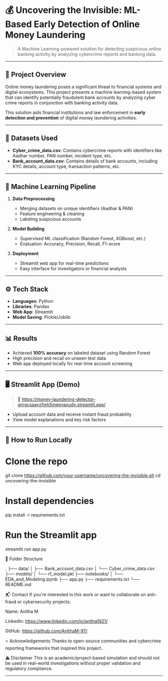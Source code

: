 # 💰 Uncovering the Invisible: ML-Based Early Detection of Online Money Laundering

> A Machine Learning-powered solution for detecting suspicious online banking activity by analyzing cybercrime reports and banking data.

---

## 🚀 Project Overview

Online money laundering poses a significant threat to financial systems and digital ecosystems. This project presents a machine learning-based system that can identify potentially fraudulent bank accounts by analyzing cyber crime reports in conjunction with banking activity data.

This solution aids financial institutions and law enforcement in **early detection and prevention** of digital money laundering activities.

---

## 📂 Datasets Used

- **Cyber_crime_data.csv**: Contains cybercrime reports with identifiers like Aadhar number, PAN number, incident type, etc.
- **Bank_account_data.csv**: Contains details of bank accounts, including KYC details, account type, transaction patterns, etc.

---

## 🧠 Machine Learning Pipeline

1. **Data Preprocessing**
   - Merging datasets on unique identifiers (Aadhar & PAN)
   - Feature engineering & cleaning
   - Labeling suspicious accounts

2. **Model Building**
   - Supervised ML classification (Random Forest, XGBoost, etc.)
   - Evaluation: Accuracy, Precision, Recall, F1-score

3. **Deployment**
   - Streamlit web app for real-time predictions
   - Easy interface for investigators or financial analysts

---

## ⚙️ Tech Stack

- **Languages**: Python
- **Libraries**: Pandas
- **Web App**: Streamlit
- **Model Saving**: Pickle/Joblib

---

## 📊 Results

- Achieved **100% accuracy** on labeled dataset using Random Forest
- High precision and recall on unseen test data
- Web app deployed locally for real-time account screening

---

## 🖥️ Streamlit App (Demo)

> 📌 https://money-laundering-detector-qmgcsaayzfmh5mepyaxudy.streamlit.app/

- Upload account data and receive instant fraud probability
- View model explanations and key risk factors

---

## 📌 How to Run Locally

# Clone the repo
git clone https://github.com/your-username/uncovering-the-invisible.git
cd uncovering-the-invisible

# Install dependencies
pip install -r requirements.txt

# Run the Streamlit app
streamlit run app.py

📁 Folder Structure

.
├── data/
│   ├── Bank_account_data.csv
│   └── Cyber_crime_data.csv
├── models/
│   └── rf_model.pkl
├── notebooks/
│   └── EDA_and_Modeling.ipynb
├── app.py
├── requirements.txt
└── README.md

📬 Contact
If you're interested in this work or want to collaborate on anti-fraud or cybersecurity projects:

Name: Anitha M

LinkedIn: https://www.linkedin.com/in/anitha1921/

GitHub: https://github.com/AnithaM-97/

⭐ Acknowledgements
Thanks to open-source communities and cybercrime reporting frameworks that inspired this project.

⚠️ Disclaimer
This is an academic/project-based simulation and should not be used in real-world investigations without proper validation and regulatory compliance.

---
